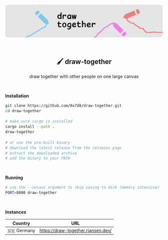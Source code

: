 ![draw together](https://github.com/0x7d8/draw-together/blob/main/drawbanner.png?raw=true)

<br/>

<h2 align="center">🖌️ draw-together</h2>
<p align="center">draw together with other people on one large canvas</p>

<br/>

**Installation**

```sh
git clone https://github.com/0x7d8/draw-together.git
cd draw-together

# make sure cargo is installed
cargo install --path .
draw-together

# or use the pre-built binary
# download the latest release from the releases page
# extract the downloaded archive
# add the binary to your PATH
```

<br/>

**Running**

```sh
# use the --nosave argument to skip saving to disk (memory intensive)
PORT=8000 draw-together
```

<br/>

**Instances**

| Country    | URL                                |
|------------|------------------------------------|
| 🇩🇪 Germany | https://draw-together.rjansen.dev/ |
